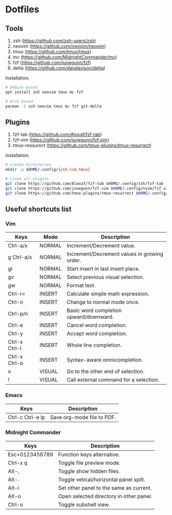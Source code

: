 # Dotfiles

## Tools
1. zsh (https://github.com/zsh-users/zsh)
2. neovim (https://github.com/neovim/neovim)
3. tmux (https://github.com/tmux/tmux)
4. mc (https://github.com/MidnightCommander/mc)
5. fzf (https://github.com/junegunn/fzf)
6. delta (https://github.com/dandavison/delta)

Installation:
```bash
# Debian-based
apt install zsh neovim tmux mc fzf

# Arch-based
pacman -S zsh neovim tmux mc fzf git-delta
```

## Plugins
1. fzf-tab (https://github.com/Aloxaf/fzf-tab)
2. fzf-vim (https://github.com/junegunn/fzf.vim)
3. tmux-ressurect (https://github.com/tmux-plugins/tmux-resurrect)

Installation:
```bash
# Create directories
mkdir -p $HOME/.config/{zsh,vim,tmux}

# Clone all plugins
git clone https://github.com/Aloxaf/fzf-tab $HOME/.config/zsh/fzf-tab
git clone https://github.com/junegunn/fzf.vim $HOME/.config/nvim/fzf.vim
git clone https://github.com/tmux-plugins/tmux-resurrect $HOME/.config/tmux/tmux-ressurect
```

## Useful shortcuts list
### Vim
| Keys          | Mode   | Description                                 |
| ------------- | ------ | ------------------------------------------- |
| Ctrl-a/x      | NORMAL | Increment/Decrement value.                  |
| g Ctrl-a/x    | NORMAL | Increment/Decrement values in growing order.|
| gi            | NORMAL | Start insert in last insert place.          |
| gv            | NORMAL | Select previous visual selection.           |
| gw            | NORMAL | Format text.                                |
| Ctrl-r=       | INSERT | Calculate simple math expression.           |
| Ctrl-o        | INSERT | Change to normal mode once.                 |
| Ctrl-p/n      | INSERT | Basic word completion upward/downward.      |
| Ctrl-e        | INSERT | Cancel word completion.                     |
| Ctrl-y        | INSERT | Accept word completion.                     |
| Ctrl-x Ctrl-l | INSERT | Whole line completion.                      |
| Ctrl-x Ctrl-o | INSERT | Syntax-aware omnicompletion.                |
| o             | VISUAL | Go to the other end of selection.           |
| !             | VISUAL | Call external command for a selection.      |

### Emacs
| Keys                   | Description                                 |
| ---------------------- | ------------------------------------------- |
| Ctrl-c Ctrl-e lp       | Save org-mode file to PDF.                  |

### Midnight Commander
| Keys                   | Description                                 |
| ---------------------- | ------------------------------------------- |
| Esc+0123456789         | Function keys alternative.                  |
| Ctrl-x q               | Toggle file preview mode.                   |
| Alt-,                  | Toggle show hidden files.                   |
| Alt-.                  | Toggle vetical/horizontal panel split.      |
| Alt-i                  | Set other panel to the same as current.     |
| Alt-o                  | Open selected directory in other panel.     |
| Ctrl-o                 | Toggle subshell view.                       |
